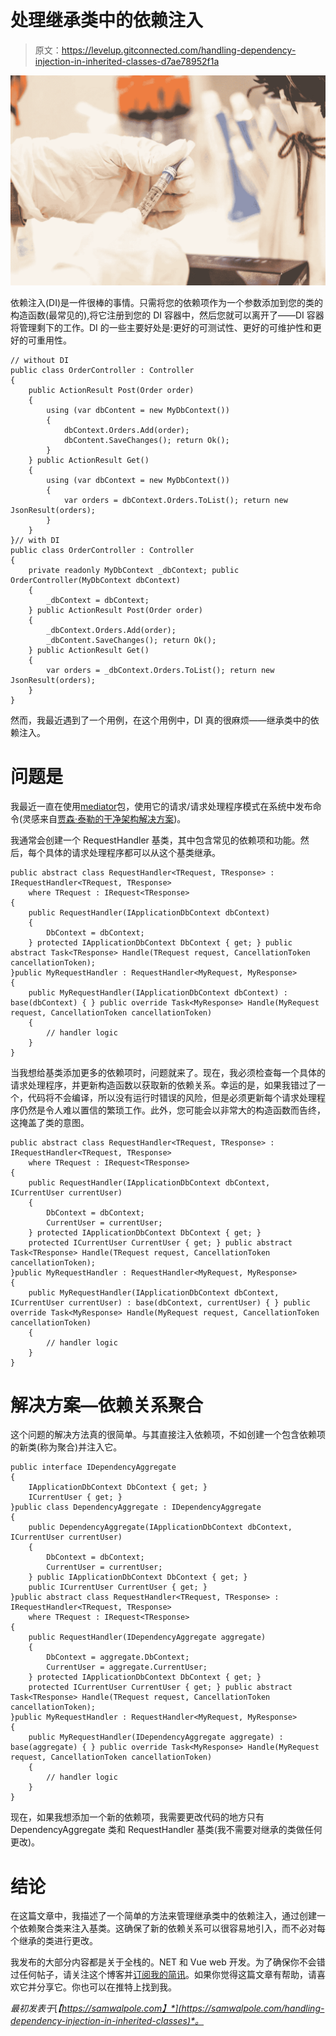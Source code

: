 # 处理继承类中的依赖注入

> 原文：<https://levelup.gitconnected.com/handling-dependency-injection-in-inherited-classes-d7ae78952f1a>

![](img/81f49166ad5fc84d3206d44b0f7054e2.png)

依赖注入(DI)是一件很棒的事情。只需将您的依赖项作为一个参数添加到您的类的构造函数(最常见的),将它注册到您的 DI 容器中，然后您就可以离开了——DI 容器将管理剩下的工作。DI 的一些主要好处是:更好的可测试性、更好的可维护性和更好的可重用性。

```
// without DI
public class OrderController : Controller
{
    public ActionResult Post(Order order)
    {
        using (var dbContent = new MyDbContext())
        {
            dbContext.Orders.Add(order);
            dbContent.SaveChanges(); return Ok();
        }
    } public ActionResult Get()
    {
        using (var dbContext = new MyDbContext())
        {
            var orders = dbContext.Orders.ToList(); return new JsonResult(orders);
        }
    }
}// with DI
public class OrderController : Controller
{
    private readonly MyDbContext _dbContext; public OrderController(MyDbContext dbContext)
    {
        _dbContext = dbContext;
    } public ActionResult Post(Order order)
    {
        _dbContext.Orders.Add(order);
        _dbContent.SaveChanges(); return Ok();
    } public ActionResult Get()
    {
        var orders = _dbContext.Orders.ToList(); return new JsonResult(orders);
    }
}
```

然而，我最近遇到了一个用例，在这个用例中，DI 真的很麻烦——继承类中的依赖注入。

# 问题是

我最近一直在使用[mediator](https://github.com/jbogard/MediatR)包，使用它的请求/请求处理程序模式在系统中发布命令(灵感来自[贾森·泰勒的干净架构解决方案](https://github.com/jasontaylordev/CleanArchitecture))。

我通常会创建一个 RequestHandler 基类，其中包含常见的依赖项和功能。然后，每个具体的请求处理程序都可以从这个基类继承。

```
public abstract class RequestHandler<TRequest, TResponse> : IRequestHandler<TRequest, TResponse>
    where TRequest : IRequest<TResponse>
{
    public RequestHandler(IApplicationDbContext dbContext)
    {
        DbContext = dbContext;
    } protected IApplicationDbContext DbContext { get; } public abstract Task<TResponse> Handle(TRequest request, CancellationToken cancellationToken);
}public MyRequestHandler : RequestHandler<MyRequest, MyResponse>
{
    public MyRequestHandler(IApplicationDbContext dbContext) : base(dbContext) { } public override Task<MyResponse> Handle(MyRequest request, CancellationToken cancellationToken)
    {
        // handler logic
    }
}
```

当我想给基类添加更多的依赖项时，问题就来了。现在，我必须检查每一个具体的请求处理程序，并更新构造函数以获取新的依赖关系。幸运的是，如果我错过了一个，代码将不会编译，所以没有运行时错误的风险，但是必须更新每个请求处理程序仍然是令人难以置信的繁琐工作。此外，您可能会以非常大的构造函数而告终，这掩盖了类的意图。

```
public abstract class RequestHandler<TRequest, TResponse> : IRequestHandler<TRequest, TResponse>
    where TRequest : IRequest<TResponse>
{
    public RequestHandler(IApplicationDbContext dbContext, ICurrentUser currentUser)
    {
        DbContext = dbContext;
        CurrentUser = currentUser;
    } protected IApplicationDbContext DbContext { get; }
    protected ICurrentUser CurrentUser { get; } public abstract Task<TResponse> Handle(TRequest request, CancellationToken cancellationToken);
}public MyRequestHandler : RequestHandler<MyRequest, MyResponse>
{
    public MyRequestHandler(IApplicationDbContext dbContext, ICurrentUser currentUser) : base(dbContext, currentUser) { } public override Task<MyResponse> Handle(MyRequest request, CancellationToken cancellationToken)
    {
        // handler logic
    }
}
```

# 解决方案—依赖关系聚合

这个问题的解决方法真的很简单。与其直接注入依赖项，不如创建一个包含依赖项的新类(称为聚合)并注入它。

```
public interface IDependencyAggregate 
{
    IApplicationDbContext DbContext { get; }
    ICurrentUser { get; }
}public class DependencyAggregate : IDependencyAggregate
{
    public DependencyAggregate(IApplicationDbContext dbContext, ICurrentUser currentUser)
    {
        DbContext = dbContext;
        CurrentUser = currentUser;
    } public IApplicationDbContext DbContext { get; }
    public ICurrentUser CurrentUser { get; }
}public abstract class RequestHandler<TRequest, TResponse> : IRequestHandler<TRequest, TResponse>
    where TRequest : IRequest<TResponse>
{
    public RequestHandler(IDependencyAggregate aggregate)
    {
        DbContext = aggregate.DbContext;
        CurrentUser = aggregate.CurrentUser;
    } protected IApplicationDbContext DbContext { get; }
    protected ICurrentUser CurrentUser { get; } public abstract Task<TResponse> Handle(TRequest request, CancellationToken cancellationToken);
}public MyRequestHandler : RequestHandler<MyRequest, MyResponse>
{
    public MyRequestHandler(IDependencyAggregate aggregate) : base(aggregate) { } public override Task<MyResponse> Handle(MyRequest request, CancellationToken cancellationToken)
    {
        // handler logic
    }
}
```

现在，如果我想添加一个新的依赖项，我需要更改代码的地方只有 DependencyAggregate 类和 RequestHandler 基类(我不需要对继承的类做任何更改)。

# 结论

在这篇文章中，我描述了一个简单的方法来管理继承类中的依赖注入，通过创建一个依赖聚合类来注入基类。这确保了新的依赖关系可以很容易地引入，而不必对每个继承的类进行更改。

我发布的大部分内容都是关于全栈的。NET 和 Vue web 开发。为了确保你不会错过任何帖子，请关注这个博客并[订阅我的简讯](https://samwalpole.com)。如果你觉得这篇文章有帮助，请喜欢它并分享它。你也可以在推特上找到我。

*最初发表于*[*【https://samwalpole.com】*](https://samwalpole.com/handling-dependency-injection-in-inherited-classes)*。*